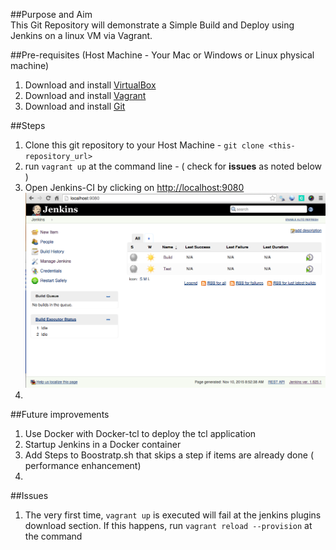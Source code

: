 ##Purpose and Aim  
This Git Repository will demonstrate a Simple Build and Deploy using Jenkins on a linux VM via Vagrant.
  
##Pre-requisites (Host Machine - Your Mac or Windows or Linux physical machine)  
1. Download and install [VirtualBox](https://www.virtualbox.org)    
2. Download and install [Vagrant](https://www.vagrantup.com)   
3. Download and install [Git](https://git-scm.com/downloads)    

##Steps  
1. Clone this git repository to your Host Machine - `git clone <this-repository_url>`  
2. run `vagrant up` at the command line  - ( check for **issues** as noted below ) 
3. Open Jenkins-CI by clicking on  [http://localhost:9080](http://localhost:9080)  
![Alt text](/screenshots/Jenkins-Screen-1.png?raw=true "Jenkins-CI")  
4. 


##Future improvements
1.  Use Docker with Docker-tcl to deploy the tcl application  
2.  Startup Jenkins in a Docker container
3.  Add Steps to Boostratp.sh that skips a step if items are already done ( performance enhancement)  
4.  

##Issues
1. The very first time, `vagrant up` is executed will fail at the jenkins plugins download section. If this happens, run `vagrant reload --provision` at the command
